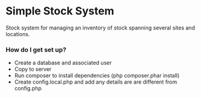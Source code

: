# Simple Stock System #

Stock system for managing an inventory of stock spanning several sites and locations.

### How do I get set up? ###

 * Create a database and associated user
 * Copy to server
 * Run composer to install dependencies (php composer.phar install)
 * Create config.local.php and add any details are are different from config.php
